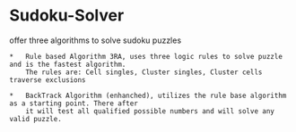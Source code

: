 # Sudoku-Solver

   offer three algorithms to solve sudoku puzzles
  
 	*	Rule based Algorithm 3RA, uses three logic rules to solve puzzle and is the fastest algorithm.
 		The rules are: Cell singles, Cluster singles, Cluster cells traverse exclusions
 	 	
 	*	BackTrack Algorithm (enhanched), utilizes the rule base algorithm as a starting point. There after
 		it will test all qualified possible numbers and will solve any valid puzzle.
 
